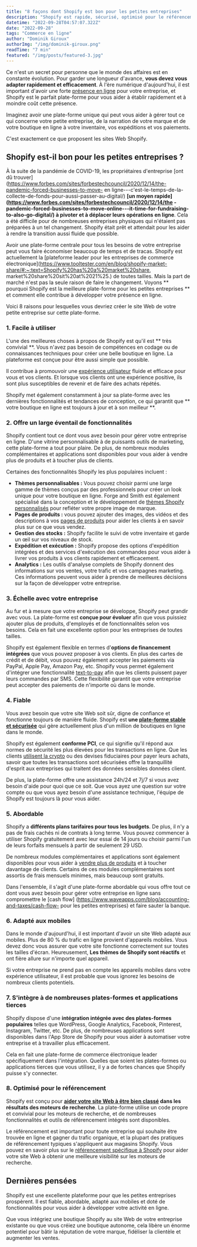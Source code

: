 ```yaml
---
title: "8 façons dont Shopify est bon pour les petites entreprises"
description: "Shopify est rapide, sécurisé, optimisé pour le référencement et personnalisable. Découvrez pourquoi c'est l'option idéale pour la croissance des petites entreprises."
datetime: "2022-09-28T04:57:07.322Z"
date: "2022-09-28"
tags: "Commerce en ligne"
author: "Dominik Giroux"
authorImg: "/img/dominik-giroux.png"
readTime: "7 min"
featured: "/img/posts/featured-3.jpg"
---
```


Ce n'est un secret pour personne que le monde des affaires est en constante évolution. Pour garder une longueur d'avance, **vous devez vous adapter rapidement et efficacement**. À l'ère numérique d'aujourd'hui, il est important d'avoir une forte [présence en ligne](https://forgeandsmith.com/blog/improve-digital-presence-while-working-from-home/) pour votre entreprise, et Shopify est le parfait plate-forme pour vous aider à établir rapidement et à moindre coût cette présence.

Imaginez avoir une plate-forme unique qui peut vous aider à gérer tout ce qui concerne votre petite entreprise, de la narration de votre marque et de votre boutique en ligne à votre inventaire, vos expéditions et vos paiements.

C'est exactement ce que proposent les sites Web Shopify.

## Shopify est-il bon pour les petites entreprises ?

À la suite de la pandémie de COVID-19, les propriétaires d'entreprise [ont dû trouver](https://www.forbes.com/sites/forbestechcouncil/2020/12/14/the-pandemic-forced-businesses-to-move- en ligne---c'est-le-temps-de-la-collecte-de-fonds-pour-aussi-passer-au-digital/) **[un moyen rapide](https://www.forbes.com/sites/forbestechcouncil/2020/12/14/the -pandemic-forced-businesses-to-move-online---it-time-for-fundraising-to-also-go-digital/) à pivoter et à déplacer leurs opérations en ligne**. Cela a été difficile pour de nombreuses entreprises physiques qui n'étaient pas préparées à un tel changement. Shopify était prêt et attendait pour les aider à rendre la transition aussi fluide que possible.

Avoir une plate-forme centrale pour tous les besoins de votre entreprise peut vous faire économiser beaucoup de temps et de tracas. Shopify est actuellement la [plateforme leader pour les entreprises de commerce électronique](https://www.tooltester.com/en/blog/shopify-market-share/#:~:text=Shopify%20has%20a%20market%20share, market%20share%20sit%20at%2021%25.) de toutes tailles. Mais la part de marché n'est pas la seule raison de faire le changement. Voyons ** pourquoi Shopify est la meilleure plate-forme pour les petites entreprises ** et comment elle contribue à développer votre présence en ligne.

Voici 8 raisons pour lesquelles vous devriez créer le site Web de votre petite entreprise sur cette plate-forme.

### 1. Facile à utiliser

L'une des meilleures choses à propos de Shopify est qu'il est ** très convivial **. Vous n'avez pas besoin de compétences en codage ou de connaissances techniques pour créer une belle boutique en ligne. La plateforme est conçue pour être aussi simple que possible.

Il contribue à promouvoir une [expérience utilisateur](https://forgeandsmith.com/blog/ux-design-101-great-website/) fluide et efficace pour vous et vos clients. Et lorsque vos clients ont une expérience positive, ils sont plus susceptibles de revenir et de faire des achats répétés.

Shopify met également constamment à jour sa plate-forme avec les dernières fonctionnalités et tendances de conception, ce qui garantit que ** votre boutique en ligne est toujours à jour et à son meilleur **.

### 2. Offre un large éventail de fonctionnalités

Shopify contient tout ce dont vous avez besoin pour gérer votre entreprise en ligne. D'une vitrine personnalisable à de puissants outils de marketing, cette plate-forme a tout pour plaire. De plus, de nombreux modules complémentaires et applications sont disponibles pour vous aider à vendre plus de produits et à toucher plus de clients.

Certaines des fonctionnalités Shopify les plus populaires incluent :

- **Thèmes personnalisables :** Vous pouvez choisir parmi une large gamme de thèmes conçus par des professionnels pour créer un look unique pour votre boutique en ligne. Forge and Smith est également spécialisé dans la conception et le développement de [thèmes Shopify personnalisés](https://forgeandsmith.com/services/custom-shopify-design/) pour refléter votre propre image de marque.
- **Pages de produits :** vous pouvez ajouter des images, des vidéos et des descriptions à vos [pages de produits](https://forgeandsmith.com/blog/product-page-conversion-optimization-tips/) pour aider les clients à en savoir plus sur ce que vous vendez.
- **Gestion des stocks :** Shopify facilite le suivi de votre inventaire et garde un œil sur vos niveaux de stock.
- **Expédition et exécution :** Shopify propose des options d'expédition intégrées et des services d'exécution des commandes pour vous aider à livrer vos produits à vos clients rapidement et efficacement.
- **Analytics :** Les outils d'analyse complets de Shopify donnent des informations sur vos ventes, votre trafic et vos campagnes marketing. Ces informations peuvent vous aider à prendre de meilleures décisions sur la façon de développer votre entreprise.

### 3. Échelle avec votre entreprise

Au fur et à mesure que votre entreprise se développe, Shopify peut grandir avec vous. La plate-forme est **conçue pour évoluer** afin que vous puissiez ajouter plus de produits, d'employés et de fonctionnalités selon vos besoins. Cela en fait une excellente option pour les entreprises de toutes tailles.

Shopify est également flexible en termes d'**options de financement intégrées** que vous pouvez proposer à vos clients. En plus des cartes de crédit et de débit, vous pouvez également accepter les paiements via PayPal, Apple Pay, Amazon Pay, etc. Shopify vous permet également d'intégrer une fonctionnalité [text-to-pay](https://www.getweave.com/text-to-pay/) afin que les clients puissent payer leurs commandes par SMS. Cette flexibilité garantit que votre entreprise peut accepter des paiements de n'importe où dans le monde.

### 4. Fiable

Vous avez besoin que votre site Web soit sûr, digne de confiance et fonctionne toujours de manière fluide. Shopify est **une [plate-forme stable et sécurisée](https://www.shopify.com/blog/what-is-shopify)** qui gère actuellement plus d'un million de boutiques en ligne dans le monde.

Shopify est également **conforme PCI**, ce qui signifie qu'il répond aux normes de sécurité les plus élevées pour les transactions en ligne. Que les clients [utilisent la crypto](https://cryptowallet.com/academy/how-to-buy-crypto-netherlands/) ou des devises fiduciaires pour payer leurs achats, savoir que toutes les transactions sont sécurisées offre la tranquillité d'esprit aux entreprises qui traitent des données sensibles données client.

De plus, la plate-forme offre une assistance 24h/24 et 7j/7 si vous avez besoin d'aide pour quoi que ce soit. Que vous ayez une question sur votre compte ou que vous ayez besoin d'une assistance technique, l'équipe de Shopify est toujours là pour vous aider.

### 5. Abordable

Shopify a **différents plans tarifaires pour tous les budgets**. De plus, il n'y a pas de frais cachés ni de contrats à long terme. Vous pouvez commencer à utiliser Shopify gratuitement avec leur essai de 14 jours ou choisir parmi l'un de leurs forfaits mensuels à partir de seulement 29 USD.

De nombreux modules complémentaires et applications sont également disponibles pour vous aider à [vendre plus de produits](https://blog.hubspot.com/sales/sell-more-by-doing-less) et à toucher davantage de clients. Certains de ces modules complémentaires sont assortis de frais mensuels minimes, mais beaucoup sont gratuits.

Dans l'ensemble, il s'agit d'une plate-forme abordable qui vous offre tout ce dont vous avez besoin pour gérer votre entreprise en ligne sans compromettre le [cash flow] (https://www.waveapps.com/blog/accounting-and-taxes/cash-flow- pour les petites entreprises) et faire sauter la banque.

### 6. Adapté aux mobiles

Dans le monde d'aujourd'hui, il est important d'avoir un site Web adapté aux mobiles. Plus de 80 % du trafic en ligne provient d'appareils mobiles. Vous devez donc vous assurer que votre site fonctionne correctement sur toutes les tailles d'écran. Heureusement, **Les thèmes de Shopify sont réactifs** et ont fière allure sur n'importe quel appareil.

Si votre entreprise ne prend pas en compte les appareils mobiles dans votre expérience utilisateur, il est probable que vous ignorez les besoins de nombreux clients potentiels.

### 7. S'intègre à de nombreuses plates-formes et applications tierces

Shopify dispose d'une **intégration intégrée avec des plates-formes populaires** telles que WordPress, Google Analytics, Facebook, Pinterest, Instagram, Twitter, etc. De plus, de nombreuses applications sont disponibles dans l'App Store de Shopify pour vous aider à automatiser votre entreprise et à travailler plus efficacement.

Cela en fait une plate-forme de commerce électronique leader spécifiquement dans l'intégration. Quelles que soient les plates-formes ou applications tierces que vous utilisez, il y a de fortes chances que Shopify puisse s'y connecter.

### 8. Optimisé pour le référencement

Shopify est conçu pour **[aider votre site Web à être bien classé](https://forgeandsmith.com/blog/improve-google-ranking-website-boosts/) dans les résultats des moteurs de recherche**. La plate-forme utilise un code propre et convivial pour les moteurs de recherche, et de nombreuses fonctionnalités et outils de référencement intégrés sont disponibles.

Le référencement est important pour toute entreprise qui souhaite être trouvée en ligne et gagner du trafic organique, et la plupart des pratiques de référencement typiques s'appliquent aux magasins Shopify. Vous pouvez en savoir plus sur le [référencement spécifique à Shopify](https://moz.com/blog/shopify-seo) pour aider votre site Web à obtenir une meilleure visibilité sur les moteurs de recherche.

## Dernières pensées

Shopify est une excellente plateforme pour que les petites entreprises prospèrent. Il est fiable, abordable, adapté aux mobiles et doté de fonctionnalités pour vous aider à développer votre activité en ligne.

Que vous intégriez une boutique Shopify au site Web de votre entreprise existante ou que vous créiez une boutique autonome, cela libère un énorme potentiel pour bâtir la réputation de votre marque, fidéliser la clientèle et augmenter les ventes.
